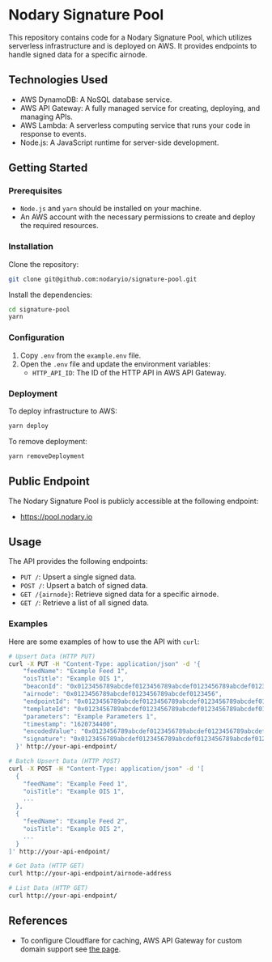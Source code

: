 # Nodary Signature Pool

This repository contains code for a Nodary Signature Pool, which utilizes serverless infrastructure and is deployed on
AWS. It provides endpoints to handle signed data for a specific airnode.

## Technologies Used

- AWS DynamoDB: A NoSQL database service.
- AWS API Gateway: A fully managed service for creating, deploying, and managing APIs.
- AWS Lambda: A serverless computing service that runs your code in response to events.
- Node.js: A JavaScript runtime for server-side development.

## Getting Started

### Prerequisites

- `Node.js` and `yarn` should be installed on your machine.
- An AWS account with the necessary permissions to create and deploy the required resources.

### Installation

Clone the repository:

```bash
git clone git@github.com:nodaryio/signature-pool.git
```

Install the dependencies:

```bash
cd signature-pool
yarn
```

### Configuration

1. Copy `.env` from the `example.env` file.
2. Open the `.env` file and update the environment variables:
   - `HTTP_API_ID`: The ID of the HTTP API in AWS API Gateway.

### Deployment

To deploy infrastructure to AWS:

```bash
yarn deploy
```

To remove deployment:

```bash
yarn removeDeployment
```

## Public Endpoint

The Nodary Signature Pool is publicly accessible at the following endpoint:

- https://pool.nodary.io

## Usage

The API provides the following endpoints:

- `PUT /`: Upsert a single signed data.
- `POST /`: Upsert a batch of signed data.
- `GET /{airnode}`: Retrieve signed data for a specific airnode.
- `GET /`: Retrieve a list of all signed data.

### Examples

Here are some examples of how to use the API with `curl`:

```bash
# Upsert Data (HTTP PUT)
curl -X PUT -H "Content-Type: application/json" -d '{
    "feedName": "Example Feed 1",
    "oisTitle": "Example OIS 1",
    "beaconId": "0x0123456789abcdef0123456789abcdef0123456789abcdef0123456789abcdef",
    "airnode": "0x0123456789abcdef0123456789abcdef0123456",
    "endpointId": "0x0123456789abcdef0123456789abcdef0123456789abcdef0123456789abcdef",
    "templateId": "0x0123456789abcdef0123456789abcdef0123456789abcdef0123456789abcdef",
    "parameters": "Example Parameters 1",
    "timestamp": "1620734400",
    "encodedValue": "0x0123456789abcdef0123456789abcdef0123456789abcdef0123456789abcdef",
    "signature": "0x0123456789abcdef0123456789abcdef0123456789abcdef0123456789abcdef"
  }' http://your-api-endpoint/

# Batch Upsert Data (HTTP POST)
curl -X POST -H "Content-Type: application/json" -d '[
  {
    "feedName": "Example Feed 1",
    "oisTitle": "Example OIS 1",
    ...
  },
  {
    "feedName": "Example Feed 2",
    "oisTitle": "Example OIS 2",
    ...
  }
]' http://your-api-endpoint/

# Get Data (HTTP GET)
curl http://your-api-endpoint/airnode-address

# List Data (HTTP GET)
curl http://your-api-endpoint/

```

## References

- To configure Cloudflare for caching, AWS API Gateway for custom domain support see
  [the page](https://kylebarron.dev/blog/caching-lambda-functions-cloudflare).
